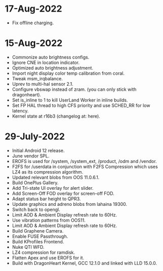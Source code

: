 # 17-Aug-2022
- Fix offline charging.

# 15-Aug-2022
- Commonize auto brightness configs.
- Ignore CNE in location indicator.
- Optimized auto brightness adjustment.
- Import night display color temp calibration from coral.
- Tweak msm_irqbalance.
- Uprev to multi-hal sensor 2.1.
- Configure vbswap instead of zram. (you can only stick with dragonheart).
- Set is_inline to 1 to kill UserLand Worker in inline builds.
- Set FP HAL thread to high CFS priority and use SCHED_RR for low latency.
- Kernel state at r16b3 (changelog at: here).

# 29-July-2022

- Initial Android 12 release.
- June vendor SPL.
- EROFS is used for /system, /system_ext, /product, /odm and /vendor.
- F2FS for /userdata in conjunction with F2FS Compression which uses LZ4 as its compression algorithm.
- Updated relevant blobs from OOS 11.0.6.1.
- Build OnePlus Gallery.
- Add Tri-state UI overlay for alert slider.
- Add Screen-Off FOD overlay for screen-off FOD.
- Adapt status bar height to QPR3.
- Update graphics and adreno blobs from lahaina 19300.
- Switch back to opengl.
- Limit AOD & Ambient Display refresh rate to 60Hz.
- Use vibration patterns from OOS11.
- Limit AOD & Ambient Display refresh rate to 60Hz.
- Build Graphene Camera.
- Enable FUSE Passthrough.
- Build KProfiles Frontend.
- Nuke QTI WFD.
- LZ4 compression for ramdisk.
- Flatten Apex and use EROFS for it.
- Build with DragonHeart Kernel, GCC 12.1.0 and linked with LLD 15.0.0.
